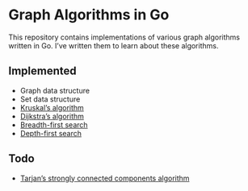 Graph Algorithms in Go
======================

This repository contains implementations of various graph algorithms written
in Go. I’ve written them to learn about these algorithms.

Implemented
-----------

* Graph data structure
* Set data structure
* [Kruskal’s algorithm](http://en.wikipedia.org/wiki/Kruskal%27s_algorithm)
* [Dijkstra’s algorithm](http://en.wikipedia.org/wiki/Dijkstra%27s_algorithm)
* [Breadth-first search](http://en.wikipedia.org/wiki/Breadth-first_search)
* [Depth-first search](http://en.wikipedia.org/wiki/Depth-first_search)

Todo
----

* [Tarjan’s strongly connected components algorithm](http://en.wikipedia.org/wiki/Tarjan%27s_strongly_connected_components_algorithm)
